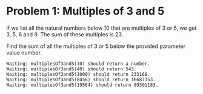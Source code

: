 # Problem 1: Multiples of 3 and 5
If we list all the natural numbers below 10 that are multiples of 3 or 5, we get 3, 5, 6 and 9. The sum of these multiples is 23.

Find the sum of all the multiples of 3 or 5 below the provided parameter value number.

```
Waiting: multiplesOf3and5(10) should return a number.
Waiting: multiplesOf3and5(49) should return 543.
Waiting: multiplesOf3and5(1000) should return 233168.
Waiting: multiplesOf3and5(8456) should return 16687353.
Waiting: multiplesOf3and5(19564) should return 89301183.
```